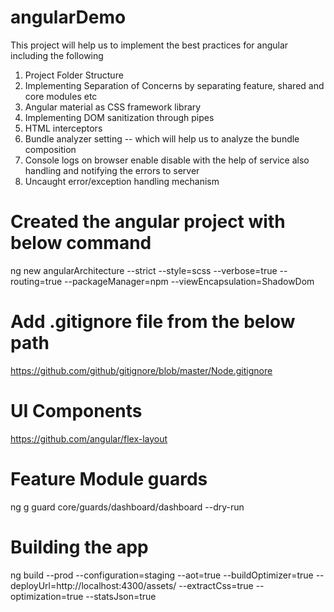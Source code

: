 # angularDemo
This project will help us to implement the best practices for angular including the following
1. Project Folder Structure
2. Implementing Separation of Concerns by separating feature, shared and core modules etc
3. Angular material as CSS framework library
4. Implementing DOM sanitization through pipes
5. HTML interceptors
6. Bundle analyzer setting -- which will help us to analyze the bundle composition
7. Console logs on browser enable disable with the help of service also handling and notifying the errors to server
8. Uncaught error/exception handling mechanism
# Created the angular project with below command
ng new angularArchitecture --strict --style=scss --verbose=true --routing=true --packageManager=npm --viewEncapsulation=ShadowDom
# Add .gitignore file from the below path
https://github.com/github/gitignore/blob/master/Node.gitignore

# UI Components
https://github.com/angular/flex-layout

# Feature Module guards
ng g guard core/guards/dashboard/dashboard  --dry-run

# Building the app
ng build --prod --configuration=staging --aot=true --buildOptimizer=true --deployUrl=http://localhost:4300/assets/ --extractCss=true --optimization=true --statsJson=true